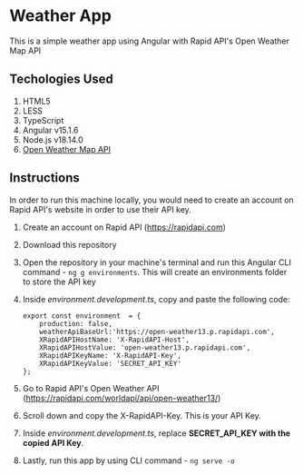 # Weather App

This is a simple weather app using Angular with Rapid API's Open Weather Map API

## Techologies Used
 1. HTML5
 2. LESS
 3. TypeScript
 4. Angular v15.1.6
 6. Node.js v18.14.0
 7. [Open Weather Map API](https://rapidapi.com/worldapi/api/open-weather13/)

## Instructions
In order to run this machine locally, you would need to create an account on Rapid API's website in order to use their API key.
 1. Create an account on Rapid API (https://rapidapi.com)
 2. Download this repository
 3. Open the repository in your machine's terminal and run this Angular CLI command - `ng g environments`. This will create an environments folder to store the API key
 4. Inside *environment.development.ts*, copy and paste the following code:
    
	    export const environment  = {
		    production: false,
		    weatherApiBaseUrl:'https://open-weather13.p.rapidapi.com',
		    XRapidAPIHostName: 'X-RapidAPI-Host',
		    XRapidAPIHostValue: 'open-weather13.p.rapidapi.com',
		    XRapidAPIKeyName: 'X-RapidAPI-Key',
		    XRapidAPIKeyValue: 'SECRET_API_KEY'
	    };
 
 5. Go to Rapid API's Open Weather API (https://rapidapi.com/worldapi/api/open-weather13/)
 6. Scroll down and copy the X-RapidAPI-Key. This is your API Key. 
 7. Inside *environment.development.ts*, replace **SECRET_API_KEY with the copied API Key**.
 8. Lastly, run this app by using CLI command - `ng serve -o`
